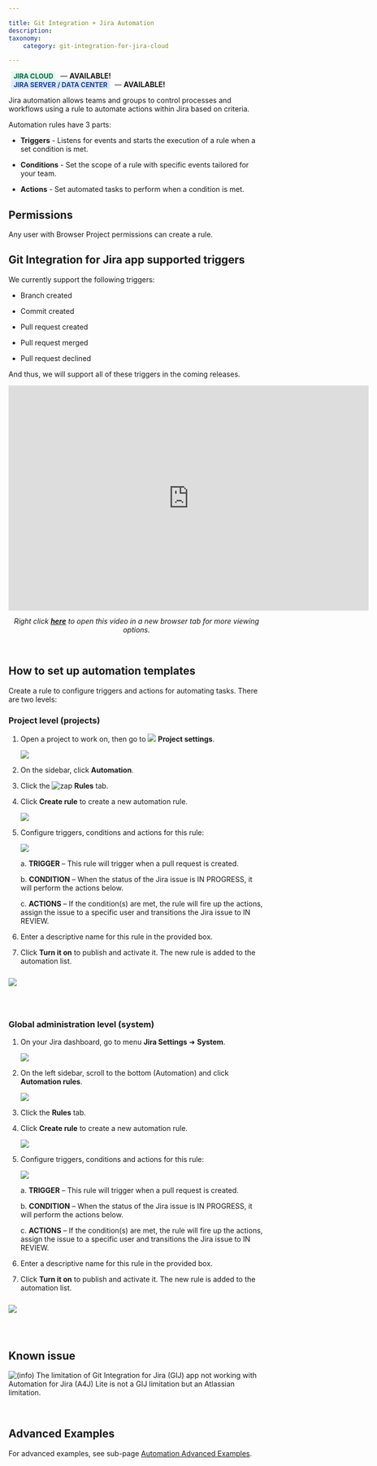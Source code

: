 ```yaml
---

title: Git Integration + Jira Automation
description:
taxonomy:
    category: git-integration-for-jira-cloud

---
```


<b style='background-color:#E2FCEF; padding:1px 5px; color:#006745; border-radius:3px; margin: 0 5px; font-size: small;'>JIRA CLOUD</b> &mdash; <b>AVAILABLE!</b><br>
<b style='background-color:#DEEAFE; padding:1px 5px; color:#0C42A3; border-radius:3px; margin: 0 5px; font-size: small;'>JIRA SERVER / DATA CENTER</b> &mdash; <b>AVAILABLE!</b>

Jira automation allows teams and groups to control processes and workflows using a rule to automate actions within Jira based on criteria.

Automation rules have 3 parts:

*   **Triggers** - Listens for events and starts the execution of a rule when a set condition is met.

*   **Conditions** - Set the scope of a rule with specific events tailored for your team.

*   **Actions** - Set automated tasks to perform when a condition is met.


## Permissions

Any user with Browser Project permissions can create a rule.

## Git Integration for Jira app supported triggers

We currently support the following triggers:

*   Branch created

*   Commit created

*   Pull request created

*   Pull request merged

*   Pull request declined


And thus, we will support all of these triggers in the coming releases.

<div class='embed-container embed-container--16-9'>
    <iframe width='709' height='443' src='https://fast.wistia.com/embed/iframe/i21p45xb5y?videoFoam=true' frameborder='0' allowfullscreen ></iframe>
</div>

<div align='center' style='margin-top:12px;'>
    <i>Right click <a href='https://bigbrassband.wistia.com/medias/i21p45xb5y'><b>here</b></a> to open this video in a new browser tab for more viewing options.</i>
</div>

&nbsp;
## How to set up automation templates

Create a rule to configure triggers and actions for automating tasks. There are two levels:

### Project level (projects)

1.  Open a project to work on, then go to ![](/wp-content/uploads/actions-icon.png) **Project settings**.

    ![](/wp-content/uploads/gij-gitcloud-automation-proj-level.png)

2.  On the sidebar, click **Automation**.

3.  Click the ![zap](/wp-content/uploads/gij-zap-icon-20.png) **Rules** tab.

4.  Click **Create rule** to create a new automation rule.

    ![](/wp-content/uploads/gij-jira-cloud-automation-start.png)

5.  Configure triggers, conditions and actions for this rule:

    ![](/wp-content/uploads/gij-jira-cloud-automation-example-rule.png)

    a.  **TRIGGER** – This rule will trigger when a pull request is created.

    b.  **CONDITION** – When the status of the Jira issue is IN PROGRESS, it will perform the actions below.

    c.  **ACTIONS** – If the condition(s) are met, the rule will fire up the actions, assign the issue to a specific user and transitions the Jira issue to IN REVIEW.

6.  Enter a descriptive name for this rule in the provided box.

7.  Click **Turn it on** to publish and activate it. The new rule is added to the automation list.


<img src='/wp-content/uploads/gij-jira-cloud-automation-list.png' style='margin:25px auto;max-width:100%;display:block;' />

&nbsp;

### Global administration level (system)

1.  On your Jira dashboard, go to menu **Jira Settings** ➜ **System**.

    ![](/wp-content/uploads/gij-jira-cloud-administration-settings-menu.png)

2.  On the left sidebar, scroll to the bottom (Automation) and click **Automation rules**.

    ![](/wp-content/uploads/gij-gitcloud-automation-proj-level.png)

3.  Click the **Rules** tab.

4.  Click **Create rule** to create a new automation rule.

    ![](/wp-content/uploads/gij-jira-cloud-automation-start.png)

5.  Configure triggers, conditions and actions for this rule:

    ![](/wp-content/uploads/gij-jira-cloud-automation-example-rule.png)
    
    a.  **TRIGGER** – This rule will trigger when a pull request is created.

    b.  **CONDITION** – When the status of the Jira issue is IN PROGRESS, it will perform the actions below.

    c.  **ACTIONS** – If the condition(s) are met, the rule will fire up the actions, assign the issue to a specific user and transitions the Jira issue to IN REVIEW.

6.  Enter a descriptive name for this rule in the provided box.

7.  Click **Turn it on** to publish and activate it. The new rule is added to the automation list.


<img src='/wp-content/uploads/gij-jira-cloud-automation-list.png' style='margin:25px auto;max-width:100%;display:block;' />

&nbsp;

## Known issue

![(info)](/wp-content/uploads/bbb-info-20.png) The limitation of Git Integration for Jira (GIJ) app not working with Automation for Jira (A4J) Lite is not a GIJ limitation but an Atlassian limitation.

&nbsp;
## Advanced Examples

For advanced examples, see sub-page [Automation Advanced Examples](/git-integration-for-jira-cloud/git-integration-jira-automation-advanced-examples-gij-cloud).

